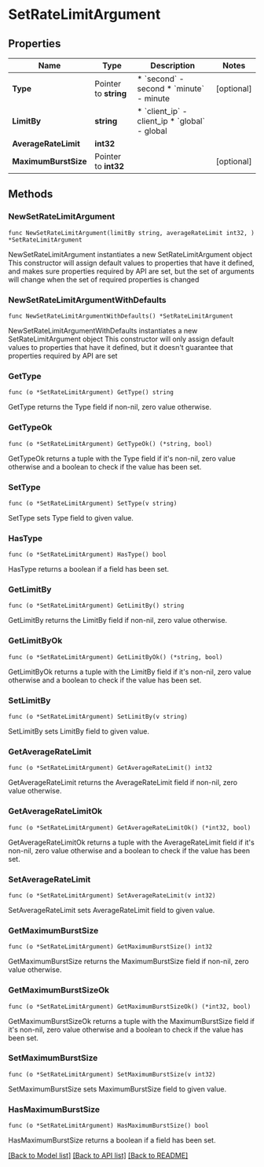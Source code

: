 # SetRateLimitArgument

## Properties

Name | Type | Description | Notes
------------ | ------------- | ------------- | -------------
**Type** | Pointer to **string** | * &#x60;second&#x60; - second * &#x60;minute&#x60; - minute | [optional] 
**LimitBy** | **string** | * &#x60;client_ip&#x60; - client_ip * &#x60;global&#x60; - global | 
**AverageRateLimit** | **int32** |  | 
**MaximumBurstSize** | Pointer to **int32** |  | [optional] 

## Methods

### NewSetRateLimitArgument

`func NewSetRateLimitArgument(limitBy string, averageRateLimit int32, ) *SetRateLimitArgument`

NewSetRateLimitArgument instantiates a new SetRateLimitArgument object
This constructor will assign default values to properties that have it defined,
and makes sure properties required by API are set, but the set of arguments
will change when the set of required properties is changed

### NewSetRateLimitArgumentWithDefaults

`func NewSetRateLimitArgumentWithDefaults() *SetRateLimitArgument`

NewSetRateLimitArgumentWithDefaults instantiates a new SetRateLimitArgument object
This constructor will only assign default values to properties that have it defined,
but it doesn't guarantee that properties required by API are set

### GetType

`func (o *SetRateLimitArgument) GetType() string`

GetType returns the Type field if non-nil, zero value otherwise.

### GetTypeOk

`func (o *SetRateLimitArgument) GetTypeOk() (*string, bool)`

GetTypeOk returns a tuple with the Type field if it's non-nil, zero value otherwise
and a boolean to check if the value has been set.

### SetType

`func (o *SetRateLimitArgument) SetType(v string)`

SetType sets Type field to given value.

### HasType

`func (o *SetRateLimitArgument) HasType() bool`

HasType returns a boolean if a field has been set.

### GetLimitBy

`func (o *SetRateLimitArgument) GetLimitBy() string`

GetLimitBy returns the LimitBy field if non-nil, zero value otherwise.

### GetLimitByOk

`func (o *SetRateLimitArgument) GetLimitByOk() (*string, bool)`

GetLimitByOk returns a tuple with the LimitBy field if it's non-nil, zero value otherwise
and a boolean to check if the value has been set.

### SetLimitBy

`func (o *SetRateLimitArgument) SetLimitBy(v string)`

SetLimitBy sets LimitBy field to given value.


### GetAverageRateLimit

`func (o *SetRateLimitArgument) GetAverageRateLimit() int32`

GetAverageRateLimit returns the AverageRateLimit field if non-nil, zero value otherwise.

### GetAverageRateLimitOk

`func (o *SetRateLimitArgument) GetAverageRateLimitOk() (*int32, bool)`

GetAverageRateLimitOk returns a tuple with the AverageRateLimit field if it's non-nil, zero value otherwise
and a boolean to check if the value has been set.

### SetAverageRateLimit

`func (o *SetRateLimitArgument) SetAverageRateLimit(v int32)`

SetAverageRateLimit sets AverageRateLimit field to given value.


### GetMaximumBurstSize

`func (o *SetRateLimitArgument) GetMaximumBurstSize() int32`

GetMaximumBurstSize returns the MaximumBurstSize field if non-nil, zero value otherwise.

### GetMaximumBurstSizeOk

`func (o *SetRateLimitArgument) GetMaximumBurstSizeOk() (*int32, bool)`

GetMaximumBurstSizeOk returns a tuple with the MaximumBurstSize field if it's non-nil, zero value otherwise
and a boolean to check if the value has been set.

### SetMaximumBurstSize

`func (o *SetRateLimitArgument) SetMaximumBurstSize(v int32)`

SetMaximumBurstSize sets MaximumBurstSize field to given value.

### HasMaximumBurstSize

`func (o *SetRateLimitArgument) HasMaximumBurstSize() bool`

HasMaximumBurstSize returns a boolean if a field has been set.


[[Back to Model list]](../README.md#documentation-for-models) [[Back to API list]](../README.md#documentation-for-api-endpoints) [[Back to README]](../README.md)


